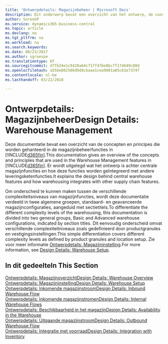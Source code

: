 ```yaml
---
title: 'Ontwerpdetails: Magazijnbeheer | Microsoft Docs'
description: Dit onderwerp bevat een overzicht van het ontwerp, de concepten en principes achter de magazijnbeheerfuncties in Business Central.
author: SorenGP
ms.service: dynamics365-business-central
ms.topic: article
ms.devlang: na
ms.tgt_pltfrm: na
ms.workload: na
ms.search.keywords: 
ms.date: 08/23/2017
ms.author: sgroespe
ms.translationtype: HT
ms.sourcegitcommit: d7fb34e1c9428a64c71ff47be8bcff174649c00d
ms.openlocfilehash: a55be802506d9d8cbaae1cea9801a85c61e7374f
ms.contentlocale: nl-be
ms.lasthandoff: 03/22/2018

---
```

# <a name="design-details-warehouse-management"></a><span data-ttu-id="ed9a6-103">Ontwerpdetails: Magazijnbeheer</span><span class="sxs-lookup"><span data-stu-id="ed9a6-103">Design Details: Warehouse Management</span></span>
<span data-ttu-id="ed9a6-104">Deze documentatie bevat een overzicht van de concepten en principes die worden gehanteerd in de magazijnbeheerfuncties in [!INCLUDE[d365fin](includes/d365fin_md.md)].</span><span class="sxs-lookup"><span data-stu-id="ed9a6-104">This documentation gives an overview of the concepts and principles that are used in the Warehouse Management features in [!INCLUDE[d365fin](includes/d365fin_md.md)].</span></span> <span data-ttu-id="ed9a6-105">Er wordt uitgelegd wat het ontwerp is achter centrale magazijnfuncties en hoe deze functies worden geïntegreerd met andere leveringsketenfuncties.</span><span class="sxs-lookup"><span data-stu-id="ed9a6-105">It explains the design behind central warehouse features and how warehousing integrates with other supply chain features.</span></span>  

<span data-ttu-id="ed9a6-106">Om onderscheid te kunnen maken tussen de verschillende complexiteitsniveaus van magazijnfuncties, wordt deze documentatie verdeeld in twee algemene groepen, standaard- en geavanceerde magazijnconfiguraties, aangeduid met sectietitels.</span><span class="sxs-lookup"><span data-stu-id="ed9a6-106">To differentiate the different complexity levels of the warehousing, this documentation is divided into two general groups, Basic and Advanced warehouse configurations, indicated by section titles.</span></span> <span data-ttu-id="ed9a6-107">Dit eenvoudig onderscheid omvat verschillende complexiteitniveaus zoals gedefinieerd door productgranules en vestigingsinstellingen.</span><span class="sxs-lookup"><span data-stu-id="ed9a6-107">This simple differentiation covers different complexity levels as defined by product granules and location setup.</span></span> <span data-ttu-id="ed9a6-108">Zie voor meer informatie [Ontwerpdetails: Magazijninstelling](design-details-warehouse-setup.md).</span><span class="sxs-lookup"><span data-stu-id="ed9a6-108">For more information, see [Design Details: Warehouse Setup](design-details-warehouse-setup.md).</span></span>  

## <a name="in-this-section"></a><span data-ttu-id="ed9a6-109">In dit gedeelte</span><span class="sxs-lookup"><span data-stu-id="ed9a6-109">In This Section</span></span>  
[<span data-ttu-id="ed9a6-110">Ontwerpdetails: Magazijnoverzicht</span><span class="sxs-lookup"><span data-stu-id="ed9a6-110">Design Details: Warehouse Overview</span></span>](design-details-warehouse-overview.md)  
[<span data-ttu-id="ed9a6-111">Ontwerpdetails: Magazijninstelling</span><span class="sxs-lookup"><span data-stu-id="ed9a6-111">Design Details: Warehouse Setup</span></span>](design-details-warehouse-setup.md)  
[<span data-ttu-id="ed9a6-112">Ontwerpdetails: Inkomende magazijnstroom</span><span class="sxs-lookup"><span data-stu-id="ed9a6-112">Design Details: Inbound Warehouse Flow</span></span>](design-details-inbound-warehouse-flow.md)  
[<span data-ttu-id="ed9a6-113">Ontwerpdetails: Inkomende magazijnstromen</span><span class="sxs-lookup"><span data-stu-id="ed9a6-113">Design Details: Internal Warehouse Flows</span></span>](design-details-internal-warehouse-flows.md)  
[<span data-ttu-id="ed9a6-114">Ontwerpdetails: Beschikbaarheid in het magazijn</span><span class="sxs-lookup"><span data-stu-id="ed9a6-114">Design Details: Availability in the Warehouse</span></span>](design-details-availability-in-the-warehouse.md)  
[<span data-ttu-id="ed9a6-115">Ontwerpdetails: Uitgaande magazijnstroom</span><span class="sxs-lookup"><span data-stu-id="ed9a6-115">Design Details: Outbound Warehouse Flow</span></span>](design-details-outbound-warehouse-flow.md)  
[<span data-ttu-id="ed9a6-116">Ontwerpdetails: Integratie met voorraad</span><span class="sxs-lookup"><span data-stu-id="ed9a6-116">Design Details: Integration with Inventory</span></span>](design-details-integration-with-inventory.md)

